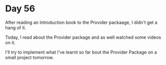 # Day 56

After reading an Introduction book to the Provider packaage, I didn't get a hang of it.

Today, I read about the Provider package and as well watched some videos on it.

I'll try to implement what I've learnt so far bout the Provider Package on a small project tomorrow.
